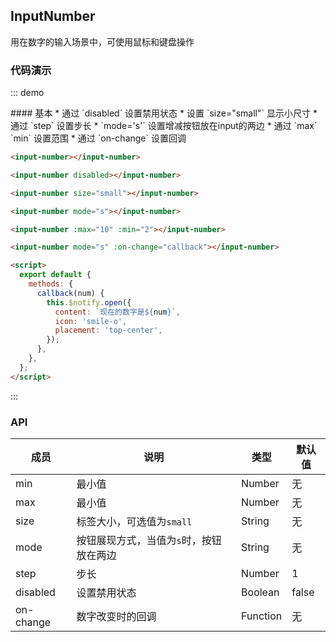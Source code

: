 ## InputNumber

用在数字的输入场景中，可使用鼠标和键盘操作

### 代码演示

::: demo
<summary>
  #### 基本
  * 通过 `disabled` 设置禁用状态
  * 设置 `size="small"` 显示小尺寸
  * 通过 `step` 设置步长
  * `mode='s'` 设置增减按钮放在input的两边
  * 通过 `max` `min` 设置范围
  * 通过 `on-change` 设置回调
</summary>

```html
<input-number></input-number>

<input-number disabled></input-number>

<input-number size="small"></input-number>

<input-number mode="s"></input-number>

<input-number :max="10" :min="2"></input-number>

<input-number mode="s" :on-change="callback"></input-number>

<script>
  export default {
    methods: {
      callback(num) {
        this.$notify.open({
          content: `现在的数字是${num}`,
          icon: 'smile-o',
          placement: 'top-center',
        });
      },
    },
  };
</script>

```
:::

### API

| 成员        | 说明           | 类型               | 默认值       |
|------------|----------------|--------------------|--------------|
| min    | 最小值   | Number | 无    |
| max | 最小值 | Number | 无 |
| size | 标签大小，可选值为`small`  | String | 无 |
| mode | 按钮展现方式，当值为`s`时，按钮放在两边  | String | 无 |
| step | 步长 | Number | 1   |
| disabled | 设置禁用状态  | Boolean | false   |
| on-change | 数字改变时的回调  | Function | 无   |


<script>
export default {
  methods: {
    callback(num) {
      this.$notify.open({
        content: `现在的数字是${num}`,
        icon: 'smile-o',
        placement: 'top-center',
      });
    },
  },
};
</script>

